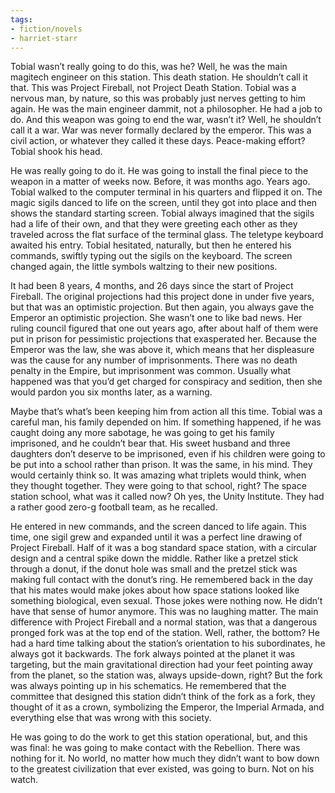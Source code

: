 ```yaml
---
tags:
- fiction/novels
- harriet-starr
---
```


Tobial wasn’t really going to do this, was he? Well, he was the main
magitech engineer on this station. This death station. He shouldn’t call
it that. This was Project Fireball, not Project Death Station. Tobial
was a nervous man, by nature, so this was probably just nerves getting
to him again. He was the main engineer dammit, not a philosopher. He had
a job to do. And this weapon was going to end the war, wasn’t it? Well,
he shouldn’t call it a war. War was never formally declared by the
emperor. This was a civil action, or whatever they called it these days.
Peace-making effort? Tobial shook his head.

He was really going to do it. He was going to install the final piece to
the weapon in a matter of weeks now. Before, it was months ago. Years
ago. Tobial walked to the computer terminal in his quarters and flipped
it on. The magic sigils danced to life on the screen, until they got
into place and then shows the standard starting screen. Tobial always
imagined that the sigils had a life of their own, and that they were
greeting each other as they traveled across the flat surface of the
terminal glass. The teletype keyboard awaited his entry. Tobial
hesitated, naturally, but then he entered his commands, swiftly typing
out the sigils on the keyboard. The screen changed again, the little
symbols waltzing to their new positions.

It had been 8 years, 4 months, and 26 days since the start of Project
Fireball. The original projections had this project done in under five
years, but that was an optimistic projection. But then again, you always
gave the Emperor an optimistic projection. She wasn’t one to like bad
news. Her ruling council figured that one out years ago, after about
half of them were put in prison for pessimistic projections that
exasperated her. Because the Emperor was the law, she was above it,
which means that her displeasure was the cause for any number of
imprisonments. There was no death penalty in the Empire, but
imprisonment was common. Usually what happened was that you’d get
charged for conspiracy and sedition, then she would pardon you six
months later, as a warning.

Maybe that’s what’s been keeping him from action all this time. Tobial
was a careful man, his family depended on him. If something happened, if
he was caught doing any more sabotage, he was going to get his family
imprisoned, and he couldn’t bear that. His sweet husband and three
daughters don’t deserve to be imprisoned, even if his children were
going to be put into a school rather than prison. It was the same, in
his mind. They would certainly think so. It was amazing what triplets
would think, when they thought together. They were going to that school,
right? The space station school, what was it called now? Oh yes, the
Unity Institute. They had a rather good zero-g football team, as he
recalled.

He entered in new commands, and the screen danced to life again. This
time, one sigil grew and expanded until it was a perfect line drawing of
Project Fireball. Half of it was a bog standard space station, with a
circular design and a central spike down the middle. Rather like a
pretzel stick through a donut, if the donut hole was small and the
pretzel stick was making full contact with the donut’s ring. He
remembered back in the day that his mates would make jokes about how
space stations looked like something biological, even sexual. Those
jokes were nothing now. He didn’t have that sense of humor anymore. This
was no laughing matter. The main difference with Project Fireball and a
normal station, was that a dangerous pronged fork was at the top end of
the station. Well, rather, the bottom? He had a hard time talking about
the station’s orientation to his subordinates, he always got it
backwards. The fork always pointed at the planet it was targeting, but
the main gravitational direction had your feet pointing away from the
planet, so the station was, always upside-down, right? But the fork was
always pointing up in his schematics. He remembered that the committee
that designed this station didn’t think of the fork as a fork, they
thought of it as a crown, symbolizing the Emperor, the Imperial Armada,
and everything else that was wrong with this society.

He was going to do the work to get this station operational, but, and
this was final: he was going to make contact with the Rebellion. There
was nothing for it. No world, no matter how much they didn’t want to bow
down to the greatest civilization that ever existed, was going to burn.
Not on his watch.
